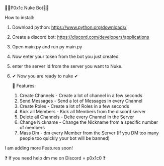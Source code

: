 🐱‍🐉P0x1c Nuke Bot🐱‍🐉

How to install: 

1. Download python: https://www.python.org/downloads/

2. Create a discord bot: https://discord.com/developers/applications

3. Open main.py and run py main.py

4. Now enter your token from the bot you just created.

5. enter the server id from the server you want to Nuke.

6. ✔ Now you are ready to nuke ✔

   🤖 Features:
   1. Create Channels - Create a lot of channel in a few seconds
   2. Send Messages - Send a lot of Messages in every Channel
   3. Create Roles - Create a lot of Roles in a few seconds
   4. Kick all Members - Kick all Members from the discord server
   5. Delete all Channels - Delte every Channel in the Server
   6. Change Nickname - Change the Nickname from a specific number of members
   7. Mass Dm - dm every Member from the Server (If you DM too many people too quickly your bot will be banned)

I am adding more Features soon!

❓ If you need help dm me on Discord = p0x1c0 ❓

